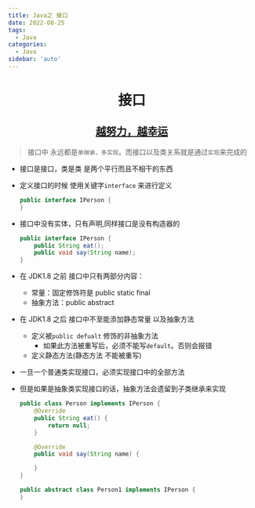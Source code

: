 ```yaml
---
title: Java之 接口
date: 2022-08-25
tags:
  - Java
categories:
  - Java
sidebar: 'auto'
---
```


<div align = "center"><h1>接口</h1></div>
<div align = "center"><h2><u>越努力，越幸运</u></h2></div>

> 接口中 永远都是`单继承，多实现`。而接口以及类关系就是通过`实现`来完成的

- 接口是接口，类是类 是两个平行而且不相干的东西
- 定义接口的时候 使用关键字`interface` 来进行定义

  ```Java
  public interface IPerson {
  }
  ```

- 接口中没有实体，只有声明,同样接口是没有构造器的

  ```Java
  public interface IPerson {
      public String eat();
      public void say(String name);
  }
  ```

- 在 JDK1.8 之前 接口中只有两部分内容：

  - 常量：固定修饰符是 public static final
  - 抽象方法：public abstract

- 在 JDK1.8 之后 接口中不至能添加静态常量 以及抽象方法

  - 定义被`public defualt` 修饰的非抽象方法
    - 如果此方法被重写后，必须不能写`default`。否则会报错
  - 定义静态方法(静态方法 不能被重写)

- 一旦一个普通类实现接口，必须实现接口中的全部方法
- 但是如果是抽象类实现接口的话，抽象方法会遗留到子类继承来实现

  ```Java
  public class Person implements IPerson {
      @Override
      public String eat() {
          return null;
      }

      @Override
      public void say(String name) {

      }
  }
  ```

  ```Java
  public abstract class Person1 implements IPerson {
  }
  ```
